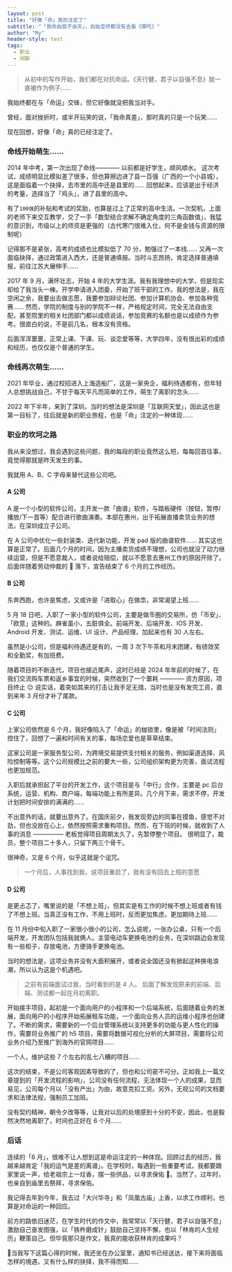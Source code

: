 ```yaml
---
layout: post
title: "好像「命」真的注定了"
subtitle: "「我命由我不由天」，自始至终都没有去看《哪吒》"
author: "My"
header-style: text
tags:
  - 职业
  - 闲聊
---
```


> 从初中的写作开始，我们都在对抗命运。《天行健，君子以自强不息》就一直被作为例子......

我始终都在与「命运」交锋，但它好像就没把我当对手。

曾经，面对挫折时，或半开玩笑的说，「我命真差」，那时真的只是一个玩笑......

现在回想，好像「命」真的已经注定了。

### 命线开始萌生......

2014 年中考，第一次出现了命线———— 以前都是好学生，顺风顺水。 这次考试，成绩明显比模拟差了很多，但也算擦边进了县一百强（广西的一个小县城），这是面临着一个抉择，去市里的高中还是县里的...... 回想起来，应该是出于经济的考量，选择当了「鸡头」，进了县里的高中。

有了`100强`的补贴和考试的奖励，也算是过上了正常的高中生活。一次契机，上面的老师下来交互教学，交了一手「数型结合求解不确定角度的三角函数值」，我猛的意识到，市级以上的师资是更强的（古代寒门很难入仕，何不是金钱与资源的限制呢）

记得那不是紧张，高考的成绩也比模拟低了 70 分，勉强过了一本线...... 又再一次面临抉择，通过政策进入西大，还是普通填报。当时斗志昂扬，肯定选择普通填报，前往江苏大展伸手......

2017 年 9 月，满怀壮志，开始 4 年的大学生涯。我有我理想中的大学，但是现实却给了我当头一棒。开学申请进入团委，开始了班干部的工作。我的想法是，我在空闲之余，我要出去做志愿，我要参加辩论社团、参加计算机协会、参加各种竞赛...... 然而，学院的制度与别的学院不一样，严格规定时间，完全无法自由支配，甚至院里的相关社团部门都以成绩说话，参加竞赛的名额也是以成绩作为参考。很直白的说，不是前几名，根本没有资格。

后面浑浑噩噩，正常上课、下课、玩、谈恋爱等等，大学四年，没有很出彩的成绩和经历，也仅仅是个普通的学生。

### 命线再次萌生......

2021 年毕业，通过校招进入上海造船厂，这是一家央企，福利待遇都有，但年轻人总想挑战自己，不甘于每天平凡而简单的工作，萌生了离职的念头......

2022 年下半年，来到了深圳，当时的想法是深圳是「互联网天堂」，因此这也是第一目标了，往后就是新的职业旅程，也是「命」注定的一种体现......

### 职业的坎坷之路

我从来没想过，我会遇到这些问题，我的每段的职业竟然这么短，每每回首往事，竟觉得那就是昨天发生的事。

我就用 A、B、C 字母来替代这些公司吧。

#### A 公司

A 是一个小型的软件公司，主开发一款「曲谱」软件，与踏板硬件（按钮，暂停/播放/下一首等）配合进行歌曲演奏。本部在惠州，出于拓展直播卖货业务的想法，在深圳成立子公司。

在 A 公司中优化一些封装类、迭代新功能，开发 pad 版的曲谱软件...... 其实这也算是正常了。后面几个月的时间，因为主播卖货成绩不理想，公司也就没了动力继续运营，但是不愿意裁人，或者说给赔偿，就以不愿意去惠州工作的原因开除了。后面伴随着劳动仲裁的 🔨 落下，宣告结束了 6 个月的工作经历。

#### B 公司

东奔西跑，也许是焦虑，又或许是「进取心」在做祟，非常渴望上班......

5 月 18 日吧，入职了一家小型的软件公司，主要是做币圈的交易所，仿「币安」、「欧意」这种的。麻雀虽小，五脏俱全。前端开发、后端开发、IOS 开发、Android 开发、测试、运维、UI 设计、产品经理，加起来也有 30 人左右。

虽然是小公司，但是福利待遇还是有的，一周 3 次下午茶和月末团建，有绩效奖和全勤奖，有加班费。

随着项目的不断迭代，项目也接近尾声，这时已经是 2024 年年前的时候了，在我们交流购车票和返乡事宜的时候，突然收到了一个噩耗 ———— 资方原因，项目终止 😔 说实话，着突如其来的打击让我手足无措，当时也是没有发完工资，直到来年 3 月份才补了尾款。

#### C 公司

上家公司依然是 6 个月，我好像陷入了「命运」的枷锁里，像是被「时间法则」控住了，回想了一遍和时间有关的事，每场恋爱也是草草结束。

这家公司是一家服务型公司，为跨境交易提供支付相关的服务，例如渠道选择、风险控制等等。这个公司规模比之前的要大一些，公司组织架构更为完善，面试流程也更加规范。

入职后就承担起了平台的开发工作，这个项目是与「中行」合作，主要是 pc 后台系统，运营、机构、商户端，每端功能上有所差异。几个月下来，需求不停，开发计划把时间安排的满满的......

不出意外的话，就要出意外了。在国庆前夕，我发现旁边的同事在摸鱼，感觉不对劲，但也没放在心上，依然按照需求重构项目。然而，在下班的时候，就收到了人事的消息 ————— 老板觉得项目周期太久了，先暂停整个项目。 很明显了，裁员，整个项目二十多人，只留下两三个骨干。

很神奇，又是 6 个月，似乎这就是个诅咒。

> 一个月后，人事找到我，说项目重启了，我有没有回去上班的意愿

#### D 公司

是更忐忑了，嘴里说的是「不想上班」，但其实是有工作的时候不想上班或者有钱了不想上班。当真正没有工作，不用上班时，反而更加焦虑，更加期待上班......

在 11 月份中旬入职了一家很小很小的公司，怎么说呢，一张办公桌，只有一个后端开发，开发团队包括我就俩人。主营电动车更换电池的业务，在深圳路边会发现有一些柜子，存放电池，方便骑手更换电池。

当时的想法是，这项业务并没有大面积展开，或者说全国还没有掀起这种换电浪潮，所以认为这是个机遇吧。

> 之前有前端面试过我，当时看到的是 4 人。 后面了解发现原来的前端、后端、测试都一起在月初离职。

开始接手项目，起初是一个面向用户的小程序和一个后端系统，后面随着业务的发展，面向用户的小程序开始拓展租车功能，一个面向业务人员的运维小程序也创建了。不断的需求，需要新的一个后台管理系统以支持更多的功能与更人性化的操作，需要将业务推广的 h5 项目，需要将数据可视化分析的大屏项目，需要将公司业务介绍乃至推广到海外的官网项目......

一个人，维护这些 7 个左右的乱七八糟的项目......

这次的结束，不是公司客观因素导致的了，但也和公司密不可分。正如我上一篇文章提到的「开发流程的影响」，公司没有任何流程，无法体现一个人的成果，显而易见，公司每个月以「没有产出」为由，故意克扣工资。另外，无视公司的文档要求和法律法规，强制员工加班。

没有契约精神，朝令夕改等等，让我对以后的处境感到十分的不安，因此，也是毅然决然地离职了，时间也正好在 6 个月......

### 后话

连续的「6 月」，很难不让人想到这是命运注定的一种体现。回顾过去的经历，我越来越肯定「我的运气是差的离谱」。在学校时，每遇到一些重要考试，我都要跟家里说一声，给老祖宗上一炷香，摆一些供品，以寻求保佑 🙏。当然了，过年时，也亲自到庙里去祭拜，寻求保佑。

我记得去年到今年，我去过「大兴华寺」和「凤凰古庙」上香，以求工作顺利，也算是对命运的一种回应。

前方的路依旧迷茫，在学生时代的作文中，我常常以「天行健，君子以自强不息」激励自己奋发图强，以「铁杵磨成针」鼓励自己坚持不懈，也以「林肯的人生经历」鞭策自己。但毕竟那只是作文，我真的能收获林肯的成果吗？

📑当我写下这篇心得的时候，我还坐在办公室里，通知书已经送达，接下来将面临怎样的境遇，又有什么样的抉择，我不得而知......
